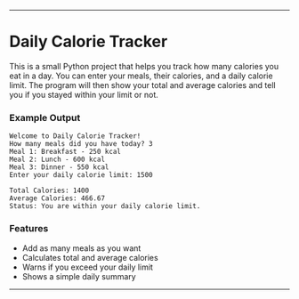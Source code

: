 

---

# Daily Calorie Tracker

This is a small Python project that helps you track how many calories you eat in a day.
You can enter your meals, their calories, and a daily calorie limit.
The program will then show your total and average calories and tell you if you stayed within your limit or not.

### Example Output

```
Welcome to Daily Calorie Tracker!
How many meals did you have today? 3
Meal 1: Breakfast - 250 kcal
Meal 2: Lunch - 600 kcal
Meal 3: Dinner - 550 kcal
Enter your daily calorie limit: 1500

Total Calories: 1400
Average Calories: 466.67
Status: You are within your daily calorie limit.
```

### Features

* Add as many meals as you want
* Calculates total and average calories
* Warns if you exceed your daily limit
* Shows a simple daily summary

---
